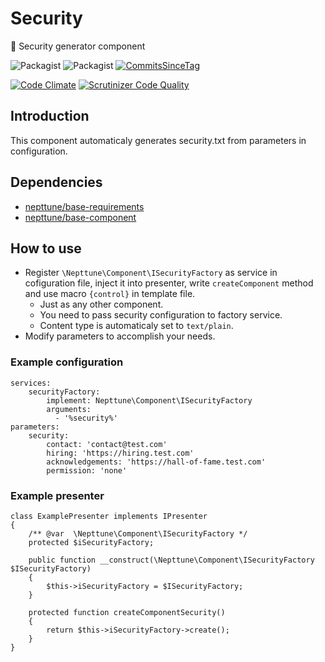 # Security
:wrench: Security generator component

![Packagist](https://img.shields.io/packagist/dt/nepttune/security.svg)
![Packagist](https://img.shields.io/packagist/v/nepttune/security.svg)
[![CommitsSinceTag](https://img.shields.io/github/commits-since/nepttune/robots/v1.0.svg?maxAge=600)]()

[![Code Climate](https://codeclimate.com/github/nepttune/security/badges/gpa.svg)](https://codeclimate.com/github/nepttune/security)
[![Scrutinizer Code Quality](https://scrutinizer-ci.com/g/nepttune/security/badges/quality-score.png?b=master)](https://scrutinizer-ci.com/g/nepttune/security/?branch=master)

## Introduction

This component automaticaly generates security.txt from parameters in configuration.

## Dependencies

- [nepttune/base-requirements](https://github.com/nepttune/base-requirements)
- [nepttune/base-component](https://github.com/nepttune/base-component)

## How to use

- Register `\Nepttune\Component\ISecurityFactory` as service in cofiguration file, inject it into presenter, write `createComponent` method and use macro `{control}` in template file.
  - Just as any other component.
  - You need to pass security configuration to factory service.
  - Content type is automaticaly set to `text/plain`.
- Modify parameters to accomplish your needs.

### Example configuration

```
services:
    securityFactory:
        implement: Nepttune\Component\ISecurityFactory
        arguments:
          - '%security%'
parameters:
    security:
        contact: 'contact@test.com'
        hiring: 'https://hiring.test.com'
        acknowledgements: 'https://hall-of-fame.test.com'
        permission: 'none'
```

### Example presenter

```
class ExamplePresenter implements IPresenter
{
    /** @var  \Nepttune\Component\ISecurityFactory */
    protected $iSecurityFactory;
    
    public function __construct(\Nepttune\Component\ISecurityFactory $ISecurityFactory)
    {
        $this->iSecurityFactory = $ISecurityFactory;
    }

    protected function createComponentSecurity()
    {
        return $this->iSecurityFactory->create();
    }
}
```
